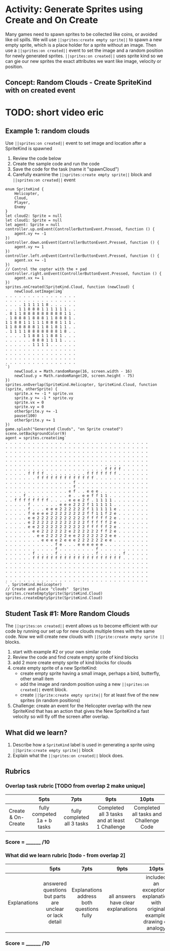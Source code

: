 # Activity: Generate Sprites using Create and On Create

Many games need to spawn sprites to be collected like coins, or avoided like oil spills. We will use ``||sprites:create empty sprite||`` to spawn a new empty sprite, which is a place holder for a sprite without an image. Then use a ``||sprites:on created||`` event to set the image and a random position for newly generated sprites.  ``||sprites:on created||`` uses sprite kind so we can gie our new sprites the exact attributes we want like image, velocity or position.

## Concept: Random Clouds - Create SpriteKind with on created event 

# TODO: short video eric

## Example 1: random clouds

Use ``||sprites:on created||`` event to set image and location after a SpriteKind is spawned

1. Review the code below 
2. Create the sample code and run the code 
3. Save the code for the task (name it "spawnCloud")  
4. Carefully examine the ``||sprites:create empty sprite||``  block and ``||sprites:on created||`` event

```blocks
enum SpriteKind {
    Helicopter,
    Cloud,
    Player,
    Enemy
}
let cloud2: Sprite = null
let cloud1: Sprite = null
let agent: Sprite = null
controller.up.onEvent(ControllerButtonEvent.Pressed, function () {
    agent.vy += -1
})
controller.down.onEvent(ControllerButtonEvent.Pressed, function () {
    agent.vy += 1
})
controller.left.onEvent(ControllerButtonEvent.Pressed, function () {
    agent.vx += -1
})
// Control the copter with the + pad
controller.right.onEvent(ControllerButtonEvent.Pressed, function () {
    agent.vx += 1
})
sprites.onCreated(SpriteKind.Cloud, function (newCloud) {
    newCloud.setImage(img`
. . . . . . . . . . . . . . . . 
. . . . . . . . . . . . . . . . 
. . . . 1 1 1 1 1 8 . . . . . . 
. . . 1 1 8 8 8 1 1 1 1 1 1 . . 
. 8 1 1 8 8 8 8 8 8 8 8 8 1 1 . 
. 1 8 8 8 1 8 8 8 1 1 8 8 8 1 . 
1 1 8 8 1 1 1 1 1 8 8 8 1 1 1 . 
1 1 8 8 8 8 8 1 1 8 1 8 1 1 . . 
. 1 1 1 1 8 8 8 8 8 8 8 1 8 . . 
. . . . 1 1 8 8 1 1 8 8 1 . . . 
. . . . . . 8 8 8 1 1 1 1 . . . 
. . . . . . 1 1 1 1 . . . . . . 
. . . . . . . . . . . . . . . . 
. . . . . . . . . . . . . . . . 
. . . . . . . . . . . . . . . . 
. . . . . . . . . . . . . . . . 
`)
    newCloud.x = Math.randomRange(16, screen.width - 16)
    newCloud.y = Math.randomRange(20, screen.height - 75)
})
sprites.onOverlap(SpriteKind.Helicopter, SpriteKind.Cloud, function (sprite, otherSprite) {
    sprite.x += -1 * sprite.vx
    sprite.y += -1 * sprite.vy
    sprite.vx = 0
    sprite.vy = 0
    otherSprite.y += -1
    pause(100)
    otherSprite.y += 1
})
game.splash("Generated Clouds", "on Sprite created")
scene.setBackgroundColor(9)
agent = sprites.create(img`
. . . . . . . . . . . . . . . . . . . . . . . . . . . . . . . . 
. . . . . . . . . . . . . . . . . . . . . . . . . . . . . . . . 
. . . . . . . . . . . . . . . . . . . . . . . . . . . . . . . . 
. . . . . . . . . . . . . . . . . . . . . . . . . . . . . . . . 
. . . . . . . . . . . . . . . . . . . . . . . . . . . . . . . . 
. . . . . . . . . . . . . . . . . . . . . . . . . . . . . . . . 
. . . . . . . . . . . . . . . . . . . . . . f f f f . . . . . . 
. . . . . f f f f . . . . . . . . . f f f f f f f . . . . . . . 
. . . . . . . f f f f f f f f f f f f f . . . . . . . . . . . . 
. . . . . . . . . . . . . . . f . . . . . . . . . . . . . . . . 
. . . . . . . . . . . . . . . f . . . . . . . . . . . . . . . . 
. . . . . . . . . . . . . . e f . . e e e . . . . . . . . . . . 
. . . . f . . . . . . . . . e . . e e f f 1 1 . . . . . . . . . 
. . f f f f f f f f . . . . e e e 2 f . 1 1 1 1 . . . . . . . . 
. . . . . f . . . . . . e e e 2 2 2 f 1 1 1 1 1 . . . . . . . . 
. . . . . f . . . e e e 2 2 2 2 2 2 f 1 1 1 1 1 e . . . . . . . 
. . . . . f e e e e 2 2 2 2 2 2 2 2 f f 1 1 f 2 e . . . . . . . 
. . . . . e e 2 2 2 2 2 2 2 2 2 2 2 f f f f f 2 e . . . . . . . 
. . . . . e 2 2 2 2 2 2 2 2 2 2 2 2 f f f f f 2 e . . . . . . . 
. . . . . e e 2 2 2 2 2 2 2 2 2 2 2 f f f f f 2 e . . . . . . . 
. . . . . . e e 2 2 2 2 2 2 e 2 2 2 2 2 2 f f 2 e . . . . . . . 
. . . . . . . e e 2 2 2 2 2 e e 2 2 2 2 2 2 2 e e . . . . . . . 
. . . . . . . . e e e e 2 e e e 2 2 2 2 2 2 e e . . . . . . . . 
. . . . . . . . . . . f e . . . e e e e e e . . . . . . . . . . 
. . . . . . . . . . . f . . . . . . . . f . . . . . . . . . . . 
. . . . . . f . . . . f . . . . . . . . f . . . . . f . . . . . 
. . . . . . f f f f f f f f f f f f f f f f f f f f . . . . . . 
. . . . . . . . . . . . . . . . . . . . . . . . . . . . . . . . 
. . . . . . . . . . . . . . . . . . . . . . . . . . . . . . . . 
. . . . . . . . . . . . . . . . . . . . . . . . . . . . . . . . 
. . . . . . . . . . . . . . . . . . . . . . . . . . . . . . . . 
. . . . . . . . . . . . . . . . . . . . . . . . . . . . . . . . 
`, SpriteKind.Helicopter)
// Create and place "clouds"  Sprites
sprites.createEmptySprite(SpriteKind.Cloud)
sprites.createEmptySprite(SpriteKind.Cloud)
```

## Student Task #1: More Random Clouds

The ``||sprites:on created||`` event allows us to become efficient with our code by running our set up for new clouds multiple times with the same code.  Now we will create new clouds with ``||Sprite:create empty sprite ||`` blocks.

1. start with example #2 or your own similar code  
2. Review the code and find create empty sprite of kind blocks
3. add 2 more create empty sprite of kind blocks for clouds
4. create empty sprite of a new SpriteKind: 
    - create empty sprite having a small image, perhaps a bird, butterfly, other small item
    - add the image and random position using a new ``||sprites:on created||`` event block. 
    - create ``||Sprite:create empty sprite||`` for at least five of the new sprites (in random positions)
5. Challenge: create an event for the Helicopter overlap with the new SpriteKind that has an action that gives the New SpriteKind a fast velocity so will fly off the screen after overlap.

## What did we learn? 

1.  Describe how a ``SpriteKind`` label is used in generating a sprite using ``||Sprite:create empty sprite||`` block
2. Explain what the  ``||sprites:on created||`` block does.

## Rubrics

### Overlap task rubric [TODO from overlap 2 make unique]

|   | 5pts | 7pts | 9pts | 10pts |
|:---:|:---:|:---:|:---:|:---:|
| Create & On-Create | fully competed 1a + b tasks|  fully completed all 3 tasks | Completed all 3 tasks and at least 1 Challenge | Completed all tasks and Challenge Code  |

### Score = \_\_\_\_\_\_ /10 

### What did we learn rubric [todo - from overlap 2]
|   | 5pts | 7pts | 9pts | 10pts |
|:---:|:---:|:---:|:---:|:---:|
| Explanations | answered questions but parts are unclear or lack detail | Explanations address both questions fully | all answers have clear explanations | included an exceptional explanation with original example, drawing or analogy |

### Score = \_\_\_\_\_\_ /10 